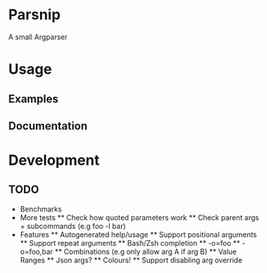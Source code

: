 # Parsnip

A small Argparser

# Usage

## Examples

## Documentation

# Development

## TODO

* Benchmarks
* More tests
** Check how quoted parameters work
** Check parent args + subcommands (e.g foo -l bar)
* Features
** Autogenerated help/usage
** Support positional arguments
** Support repeat arguments
** Bash/Zsh completion
** -o=foo
** -o=foo,bar
** Combinations (e.g only allow arg A if arg B)
** Value Ranges
** Json args?
** Colours!
** Support disabling arg override

